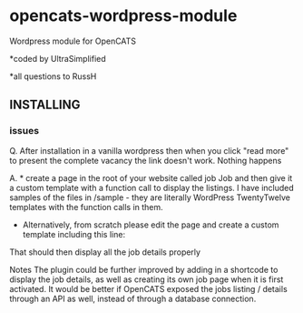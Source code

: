# opencats-wordpress-module
Wordpress module for OpenCATS

*coded by UltraSimplified

*all questions to RussH

## INSTALLING

### issues
Q. After installation in a vanilla wordpress then when you click "read more" to present the complete vacancy the link 
doesn't work. Nothing happens 

A. * create a page in the root of your website called job Job and then give it a custom template with a function call to display the listings. 
I have included samples of the files in /sample - they are literally WordPress TwentyTwelve templates with the function calls in them.

* Alternatively, from scratch please edit the page and create a custom template including this line:

<?php opencats_job_details( $job_id ); ?>

That should then display all the job details properly


Notes
The plugin could be further improved by adding in a shortcode to display the job details, as well as creating its own job page when it is first activated. It would be better if OpenCATS exposed the jobs listing / details through an API as well, instead of through a database connection.
